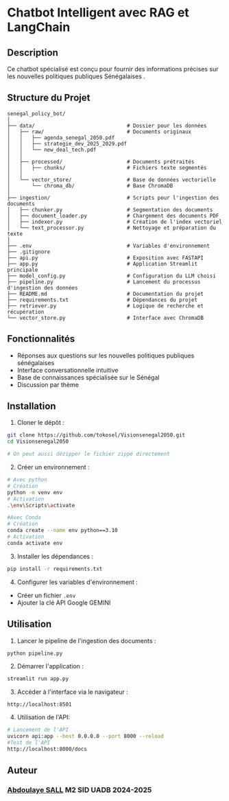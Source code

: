 # Chatbot Intelligent avec RAG et LangChain

## Description
Ce chatbot spécialisé est conçu pour fournir des informations précises sur les nouvelles politiques publiques Sénégalaises .

## Structure du Projet
```
senegal_policy_bot/
│
├── data/                              # Dossier pour les données
│   ├── raw/                           # Documents originaux
│   │   ├── agenda_senegal_2050.pdf
│   │   ├── strategie_dev_2025_2029.pdf
│   │   └── new_deal_tech.pdf
│   │
│   ├── processed/                     # Documents prétraités
│   │   ├── chunks/                    # Fichiers texte segmentés
│   │
│   └── vector_store/                  # Base de données vectorielle
│       └── chroma_db/                 # Base ChromaDB
│
├── ingestion/                         # Scripts pour l'ingestion des documents
│   ├── chunker.py                     # Segmentation des documents
│   ├── document_loader.py             # Chargement des documents PDF
│   ├── indexer.py                     # Création de l'index vectoriel
│   └── text_processor.py              # Nettoyage et préparation du texte
│
├── .env                               # Variables d'environnement
├── .gitignore
├── api.py                             # Exposition avec FASTAPI
├── app.py                             # Application Streamlit principale
├── model_config.py                    # Configuration du LLM choisi
├── pipeline.py                        # Lancement du processus d'ingestion des données
├── README.md                          # Documentation du projet
├── requirements.txt                   # Dépendances du projet
├── retriever.py                       # Logique de recherche et récupération
└── vector_store.py                    # Interface avec ChromaDB
```

## Fonctionnalités
- Réponses aux questions sur les nouvelles politiques publiques sénégalaises
- Interface conversationnelle intuitive
- Base de connaissances spécialisée sur le Sénégal
- Discussion par thème

## Installation
1. Cloner le dépôt :
```bash
git clone https://github.com/tokosel/Visionsenegal2050.git
cd Visionsenegal2050

# On peut aussi dézipper le fichier zippé directement
```

2. Créer un environnement :

```bash
# Avec python
# Création
python -m venv env
# Activation
.\env\Scripts\activate
```

```bash
#Avec Conda
# Création
conda create --name env python==3.10
# Activation
conda activate env
```

3. Installer les dépendances :
```bash
pip install -r requirements.txt
```

4. Configurer les variables d'environnement :
- Créer un fichier `.env`
- Ajouter la clé API Google GEMINI

## Utilisation
1. Lancer le pipeline de l'ingestion des documents :
```bash
python pipeline.py
```
2. Démarrer l'application :
```bash
streamlit run app.py
```

3. Accéder à l'interface via le navigateur :
```
http://localhost:8501
```

4. Utilisation de l'API:
```bash
# Lancement de l'API
uvicorn api:app --host 0.0.0.0 --port 8000 --reload
#Test de l'API
http://localhost:8000/docs
```

## Auteur
### [Abdoulaye SALL](https://www.linkedin.com/in/abdoulayesall/) M2 SID UADB 2024-2025